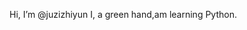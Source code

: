  Hi, I’m @juzizhiyun
I, a green hand,am learning Python.
<!---
juzizhiyun/juzizhiyun is a ✨ special ✨ repository because its `README.md` (this file) appears on your GitHub profile.
You can click the Preview link to take a look at your changes.
--->
